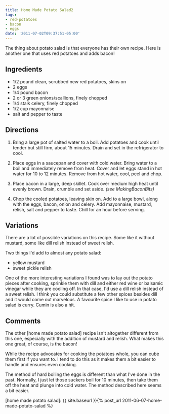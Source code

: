 ```yaml
---
title: Home Made Potato Salad2
tags:
- red-potatoes
- bacon
- eggs
date: '2011-07-02T09:37:51-05:00'
---
```

The thing about potato salad is that everyone has their own
recipe. Here is another one that uses red potatoes and adds bacon!

## Ingredients

* 1/2 pound clean, scrubbed new red potatoes, skins on
* 2 eggs
* 1/4 pound bacon
* 2 or 3 green onions/scallions, finely chopped
* 1/4 stalk celery, finely chopped
* 1/2 cup mayonnaise
* salt and pepper to taste

## Directions

1.  Bring a large pot of salted water to a boil. Add potatoes and cook until tender but still firm, about 15 minutes. Drain and set in the refrigerator to cool.

1.  Place eggs in a saucepan and cover with cold water. Bring water to a boil and immediately remove from heat. Cover and let eggs stand in hot water for 10 to 12 minutes. Remove from hot water, cool, peel and chop.

1.  Place bacon in a large, deep skillet. Cook over medium high heat until evenly brown. Drain, crumble and set aside. *(see MakingBaconBits)*

1.  Chop the cooled potatoes, leaving skin on. Add to a large bowl, along with the eggs, bacon, onion and celery. Add mayonnaise, mustard, relish, salt and pepper to taste. Chill for an hour before serving.



## Variations

There are a lot of possible variations on this recipe. Some like it without mustard, some like dill relish instead of sweet relish.

Two things I'd add to almost any potato salad:

* yellow mustard
* sweet pickle relish


One of the more interesting variations I found was to lay out the
potato pieces after cooking, sprinkle them with dill and either red
wine or balsamic vinegar while they are cooling off. In that case, I'd
use a dill relish instead of a sweet relish. I think you could
substitute a few other spices besides dill and it would come out
marvelous. A favourite spice I like to use in potato salad is
curry. Cumin is also a hit.

## Comments

The other [home made potato salad] recipe isn't altogether different from
this one, especially with the addition of mustard and relish. What
makes this one great, of course, is the bacon!

While the recipe advocates for cooking the potatoes whole, you can
cube them first if you want to. I tend to do this as it makes them a
bit easier to handle and ensures even cooking.

The method of hard boiling the eggs is different than what I've done
in the past. Normally, I just let those suckers boil for 10 minutes,
then take them off the heat and plunge into cold water. The method
described here seems a bit easier.

[home made potato salad]: {{ site.baseurl }}{% post_url 2011-06-07-home-made-potato-salad %}
